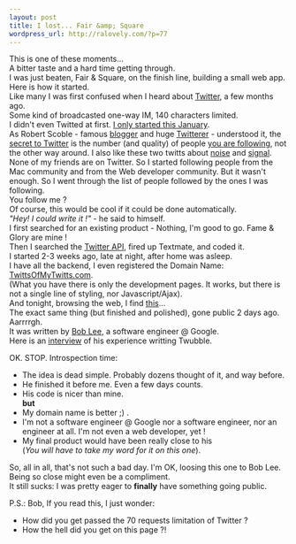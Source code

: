```yaml
--- 
layout: post
title: I lost... Fair &amp; Square
wordpress_url: http://ralovely.com/?p=77
---
```

This is one of these moments...  
A bitter taste and a hard time getting through.  
I was just beaten, Fair &amp; Square, on the finish line, building a small web app.  
Here is how it started.  
Like many I was first confused when I heard about [Twitter](http://twitter.com "Twitter"), a few months ago.  
Some kind of broadcasted one-way IM, 140 characters limited.  
I didn't even Twitted at first. [I only started this January](http://twitter.com/ralovely).  
As Robert Scoble - famous [blogger](http://scobleizer.com/ "scobleizer") and huge [Twitterer](http://twitter.com/scobleizer) - understood it, the [secret to Twitter](http://scobleizer.com/2008/03/23/the-secret-to-twitter/ "Scoble on Twitter") is the number (and quality) of people [you are following](http://scobleizer.com/2008/04/13/twitter-and-inadequacy-er-the-great-friend-divide/), not the other way around. I also like these two twitts about [noise](http://twitter.com/Scobleizer/statuses/779385744) and [signal](http://twitter.com/Scobleizer/statuses/779386231).  
None of my friends are on Twitter. So I started following people from the Mac community and from the Web developer community. But it wasn't enough. So I went through the list of people followed by the ones I was following.  
You follow me ?  
Of course, this would be cool if it could be done automatically.  
_"Hey! I could write it !"_ - he said to himself.  
I first searched for an existing product - Nothing, I'm good to go. Fame &amp; Glory are mine !  
Then I searched the [Twitter API](http://twitter.com/help/api "Twitter API"), fired up Textmate, and coded it.  
I started 2-3 weeks ago, late at night, after home was asleep.  
I have all the backend, I even registered the Domain Name: [TwittsOfMyTwitts.com](http://twittsofmytwitts.com/ "TwittsOfMyTwitts").  
(What you have there is only the development pages. It works, but there is not a single line of styling, nor Javascript/Ajax).  
And tonight, browsing the web, I find [this](http://www.crazybob.org/twubble/ "twubble")...  
The exact same thing (but finished and polished), gone public 2 days ago.  
Aarrrrgh.  
It was written by [Bob Lee](http://crazybob.org/ "Bob Lee"), a software engineer @ Google.  
Here is an [interview](http://www.youtube.com/watch?v=lnxaV8jt_28 "Bob Lee Interview") of his experience writting Twubble.

OK. STOP. Introspection time:
- The idea is dead simple. Probably dozens thought of it, and way before.
- He finished it before me. Even a few days counts.
- His code is nicer than mine.  
**but**
- My domain name is better ;) .
- I'm not a software engineer @ Google nor a software engineer, nor an engineer at all. I'm not even a web developer, yet !
- My final product would have been really close to his  
(_You will have to take my word for it on this one_).

So, all in all, that's not such a bad day. I'm OK, loosing this one to Bob Lee.  
Being so close might even be a compliment.  
It still sucks: I was pretty eager to **finally** have something going public.

P.S.: Bob, If you read this, I just wonder:
- How did you get passed the 70 requests limitation of Twitter ? 
- How the hell did you get on this page ?!